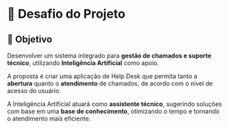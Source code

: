 # 🏅 Desafio do Projeto

## 🎯 Objetivo
Desenvolver um sistema integrado para **gestão de chamados e suporte técnico**, utilizando **Inteligência Artificial** como apoio.

A proposta é criar uma aplicação de Help Desk que permita tanto a **abertura** quanto o **atendimento** de chamados, de acordo com o nível de acesso do usuário.

A Inteligência Artificial atuará como **assistente técnico**, sugerindo soluções com base em uma **base de conhecimento**, otimizando o tempo e tornando o atendimento mais eficiente.
